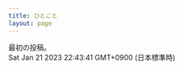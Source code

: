 ```yaml
---
title: ひとこと
layout: page
---
```

<div class="box" dt="1674308621113">
  最初の投稿。
  <div class="content is-small">Sat Jan 21 2023 22:43:41 GMT+0900 (日本標準時)</div>
</div>